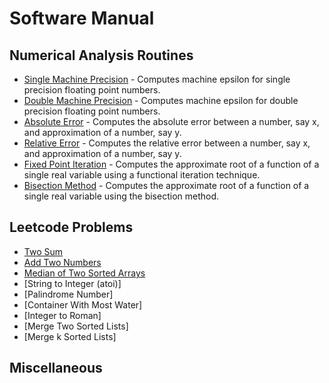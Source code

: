 # Software Manual

## Numerical Analysis Routines
* [Single Machine Precision](https://github.com/ParkerBywater718/ParkerBywater718.github.io/blob/master/software_manual/single_machine_precision.md) - Computes machine epsilon for single precision floating point numbers. 
* [Double Machine Precision](https://github.com/ParkerBywater718/ParkerBywater718.github.io/blob/master/software_manual/double_machine_precision.md) - Computes machine epsilon for double precision floating point numbers.
* [Absolute Error](https://github.com/ParkerBywater718/ParkerBywater718.github.io/blob/master/software_manual/abs_err.md) - Computes the absolute error between a number, say x, and approximation of a number, say y. 
* [Relative Error](https://github.com/ParkerBywater718/ParkerBywater718.github.io/blob/master/software_manual/rel_err.md) - Computes the relative error between a number, say x, and approximation of a number, say y.
* [Fixed Point Iteration](https://github.com/ParkerBywater718/ParkerBywater718.github.io/blob/master/software_manual/fixed_point.md) - Computes the approximate root of a function of a single real variable using a functional iteration technique. 
* [Bisection Method](https://github.com/ParkerBywater718/ParkerBywater718.github.io/blob/master/software_manual/bisection.md) - Computes the approximate root of a function of a single real variable using the bisection method. 

## Leetcode Problems
* [Two Sum](https://github.com/ParkerBywater718/ParkerBywater718.github.io/blob/master/software_manual/two_sum.md)
* [Add Two Numbers](https://github.com/ParkerBywater718/ParkerBywater718.github.io/blob/master/software_manual/add_two_numbers.md)
* [Median of Two Sorted Arrays](https://github.com/ParkerBywater718/ParkerBywater718.github.io/blob/master/software_manual/median_sorted_arrays.md)
* [String to Integer (atoi)]
* [Palindrome Number]
* [Container With Most Water]
* [Integer to Roman]
* [Merge Two Sorted Lists]
* [Merge k Sorted Lists]

## Miscellaneous
